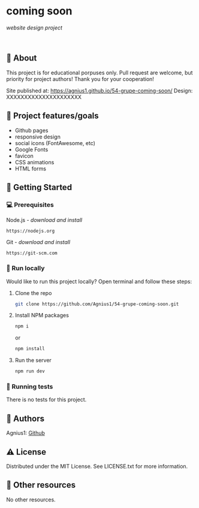 # coming soon

_website design project_

<br>

## 🌟 About

This project is for educational porpuses only. Pull request are welcome, but priority for project authors! Thank you for your cooperation!

Site published at: https://agnius1.github.io/54-grupe-coming-soon/
Design: XXXXXXXXXXXXXXXXXXXXX

## 🎯 Project features/goals

- Github pages
- responsive design
- social icons (FontAwesome, etc)
- Google Fonts
- favicon
- CSS animations
- HTML forms

## 🧰 Getting Started

### 💻 Prerequisites

Node.js - _download and install_

```
https://nodejs.org
```

Git - _download and install_

```
https://git-scm.com
```

### 🏃 Run locally

Would like to run this project locally? Open terminal and follow these steps:

1. Clone the repo
   ```sh
   git clone https://github.com/Agnius1/54-grupe-coming-soon.git
   ```
2. Install NPM packages
   ```sh
   npm i
   ```
   or
   ```sh
   npm install
   ```
3. Run the server
   ```sh
   npm run dev
   ```

### 🧪 Running tests

There is no tests for this project.

## 🎅 Authors

Agnius1: [Github](https://github.com/agnius1)

## ⚠️ License

Distributed under the MIT License. See LICENSE.txt for more information.

## 🔗 Other resources

No other resources.
